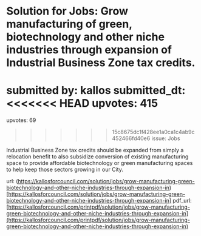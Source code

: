 # Solution for Jobs: Grow manufacturing of green, biotechnology and other niche industries through expansion of Industrial Business Zone tax credits. #

submitted by: kallos
submitted_dt: 
<<<<<<< HEAD
upvotes: 415
=======
upvotes: 69
>>>>>>> 15c8675dc1f428ee1a0ca1c4ab9c452466fd40e6
issue: Jobs

Industrial Business Zone tax credits should be expanded from simply a relocation benefit to also subsidize conversion of existing manufacturing space to provide affordable biotechnology or green manufacturing spaces to help keep those sectors growing in our City.

url: (https://kallosforcouncil.com/solution/jobs/grow-manufacturing-green-biotechnology-and-other-niche-industries-through-expansion-in)[https://kallosforcouncil.com/solution/jobs/grow-manufacturing-green-biotechnology-and-other-niche-industries-through-expansion-in]
pdf_url: [https://kallosforcouncil.com/printpdf/solution/jobs/grow-manufacturing-green-biotechnology-and-other-niche-industries-through-expansion-in](https://kallosforcouncil.com/printpdf/solution/jobs/grow-manufacturing-green-biotechnology-and-other-niche-industries-through-expansion-in)